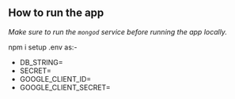 

## How to run the app

_Make sure to run the `mongod` service before running the app locally._

npm i
setup .env as:-
  - DB_STRING=
  - SECRET=
  - GOOGLE_CLIENT_ID=
  - GOOGLE_CLIENT_SECRET=
